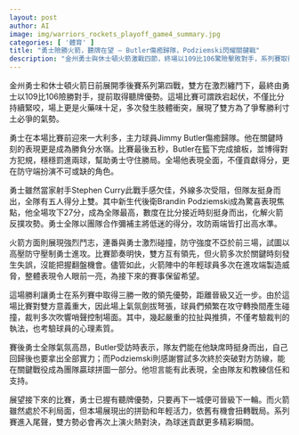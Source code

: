 ```yaml
---
layout: post
author: AI
image: img/warriors_rockets_playoff_game4_summary.jpg
categories: [ '體育' ]
title: "勇士險勝火箭，聽牌在望 — Butler傷癒歸隊，Podziemski閃耀關鍵戰"
description: "金州勇士與休士頓火箭激戰四節，終場以109比106驚險擊敗對手，系列賽取得3比1領先優勢。本場比賽氣氛劍拔弩張，肢體衝突頻繁，火藥味濃厚。勇士主力Jimmy Butler傷癒復出，最後五秒關鍵罰球穩定戰局，展現全能身手；新秀後衛Brandin Podziemski砍下全場最高27分，成為驚奇表現亮點。即使Curry手感不佳，勇士依靠團隊合作五人得分上雙，攻守俱佳。火箭雖然年輕球員屢屢製造威脅，但關鍵失誤失去扳平機會。賽後勇士士氣高昂，火箭則期待下一戰逆襲，系列賽氣氛持續升溫。"
---
```

金州勇士和休士頓火箭日前展開季後賽系列第四戰，雙方在激烈纏鬥下，最終由勇士以109比106險勝對手，提前取得聽牌優勢。這場比賽可謂跌宕起伏，不僅比分持續緊咬，場上更是火藥味十足，多次發生肢體衝突，展現了雙方為了爭奪勝利寸土必爭的氣勢。

勇士在本場比賽前迎來一大利多，主力球員Jimmy Butler傷癒歸隊。他在關鍵時刻的表現更是成為勝負分水嶺。比賽最後五秒，Butler在籃下完成搶板，並博得對方犯規，穩穩罰進兩球，幫助勇士守住勝局。全場他表現全面，不僅貢獻得分，更在防守端扮演不可或缺的角色。

勇士雖然當家射手Stephen Curry此戰手感欠佳，外線多次受阻，但隊友挺身而出，全隊有五人得分上雙。其中新生代後衛Brandin Podziemski成為驚喜表現焦點，他全場攻下27分，成為全隊最高，數度在比分接近時刻挺身而出，化解火箭反撲攻勢。勇士全隊以團隊合作彌補主將低迷的得分，攻防兩端皆打出高水準。

火箭方面則展現強烈鬥志，連番與勇士激烈碰撞，防守強度不亞於前三場，試圖以高壓防守壓制勇士進攻。比賽節奏明快，雙方互有領先，但火箭多次於關鍵時刻發生失誤，沒能把握翻盤機會。儘管如此，火箭陣中的年輕球員多次在進攻端製造威脅，整體表現令人眼前一亮，為接下來的賽事保留希望。

這場勝利讓勇士在系列賽中取得三勝一敗的領先優勢，距離晉級又近一步。由於這場比賽對雙方意義重大，因此場上氣氛劍拔弩張，球員們頻繁在攻守轉換間產生碰撞，裁判多次吹響哨聲控制場面。其中，幾起嚴重的拉扯與推擠，不僅考驗裁判的執法，也考驗球員的心理素質。

賽後勇士全隊氣氛高昂，Butler受訪時表示，隊友們能在他缺席時挺身而出，自己回歸後也要拿出全部實力；而Podziemski則感謝嘗試多次終於突破對方防線，能在關鍵戰役成為團隊贏球拼圖一部分。他坦言能有此表現，全由隊友和教練信任和支持。

展望接下來的比賽，勇士已握有聽牌優勢，只要再下一城便可晉級下一輪。而火箭雖然處於不利局面，但本場展現出的拼勁和年輕活力，依舊有機會扭轉戰局。系列賽進入尾聲，雙方勢必會再次上演火熱對決，為球迷貢獻更多精彩瞬間。
